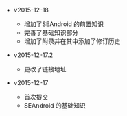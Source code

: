 + v2015-12-18
    * 增加了SEAndroid 的前置知识
    * 完善了基础知识部分
    * 增加了附录并在其中添加了修订历史

+ v2015-12-17.2
    * 更改了链接地址

+ v2015-12-17
    * 首次提交
    * SEAndroid 的基础知识

